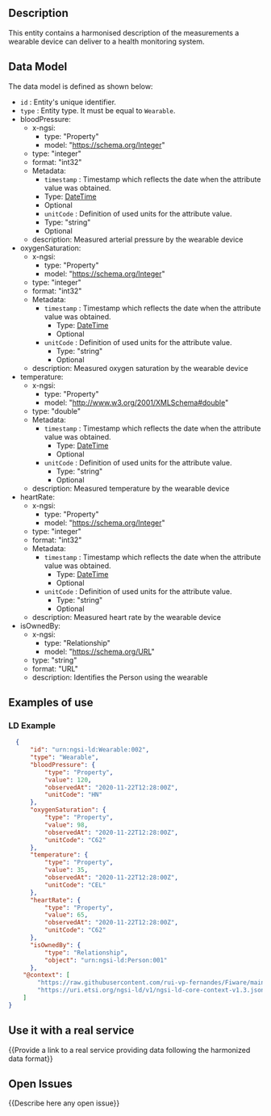   ## Description
  This entity contains a harmonised description of the measurements a wearable device can deliver to a health monitoring system.
        
        
  ## Data Model

  The data model is defined as shown below:

  -   `id` : Entity's unique identifier.
  -   `type` : Entity type. It must be equal to `Wearable`.
  - bloodPressure:
    - x-ngsi:
      - type: "Property"
      - model: "https://schema.org/Integer"
    - type: "integer"
    - format: "int32"
    -   Metadata:
        -   `timestamp` : Timestamp which reflects the date when the attribute
            value was obtained.
          -   Type: [DateTime](https://schema.org/DateTime)
          -   Optional
        -   `unitCode` : Definition of used units for the attribute value.
          -   Type: "string"
          -   Optional
    - description: Measured arterial pressure by the wearable device
  - oxygenSaturation:
    - x-ngsi:
      - type: "Property"
      - model: "https://schema.org/Integer"
    - type: "integer"
    - format: "int32"
    -   Metadata:
        -   `timestamp` : Timestamp which reflects the date when the attribute
            value was obtained.
            -   Type: [DateTime](https://schema.org/DateTime)
            -   Optional
        -   `unitCode` : Definition of used units for the attribute value.
            -   Type: "string"
            -   Optional
    - description: Measured oxygen saturation by the wearable device
  - temperature:
    - x-ngsi:
      - type: "Property"
      - model: "http://www.w3.org/2001/XMLSchema#double"
    - type: "double"
    -   Metadata:
        -   `timestamp` : Timestamp which reflects the date when the attribute
            value was obtained.
            -   Type: [DateTime](https://schema.org/DateTime)
            -   Optional
        -   `unitCode` : Definition of used units for the attribute value.
            -   Type: "string"
            -   Optional
    - description: Measured temperature by the wearable device
  - heartRate:
    - x-ngsi:
      - type: "Property"
      - model: "https://schema.org/Integer"
    - type: "integer"
    - format: "int32"
    -   Metadata:
        -   `timestamp` : Timestamp which reflects the date when the attribute
            value was obtained.
            -   Type: [DateTime](https://schema.org/DateTime)
            -   Optional
        -   `unitCode` : Definition of used units for the attribute value.
            -   Type: "string"
            -   Optional
    - description: Measured heart rate by the wearable device
  - isOwnedBy:
    - x-ngsi:
      - type: "Relationship"
      - model: "https://schema.org/URL"
    - type: "string"
    - format: "URL"
    - description: Identifies the Person using the wearable



## Examples of use

### LD Example

```json
  {
      "id": "urn:ngsi-ld:Wearable:002",
      "type": "Wearable",
      "bloodPressure": {
          "type": "Property",
          "value": 120,
          "observedAt": "2020-11-22T12:28:00Z",
          "unitCode": "HN"
      },
      "oxygenSaturation": {
          "type": "Property",
          "value": 98,
          "observedAt": "2020-11-22T12:28:00Z",
          "unitCode": "C62"
      },
      "temperature": {
          "type": "Property",
          "value": 35,
          "observedAt": "2020-11-22T12:28:00Z",
          "unitCode": "CEL"
      },
      "heartRate": {
          "type": "Property",
          "value": 65,
          "observedAt": "2020-11-22T12:28:00Z",
          "unitCode": "C62"
      },
      "isOwnedBy": {
          "type": "Relationship",
          "object": "urn:ngsi-ld:Person:001"
      },
    "@context": [
        "https://raw.githubusercontent.com/rui-vp-fernandes/Fiware/main/context.jsonld",
        "https://uri.etsi.org/ngsi-ld/v1/ngsi-ld-core-context-v1.3.jsonld"
    ]
}
```


## Use it with a real service

{{Provide a link to a real service providing data following the harmonized data format}}

## Open Issues

{{Describe here any open issue}}
